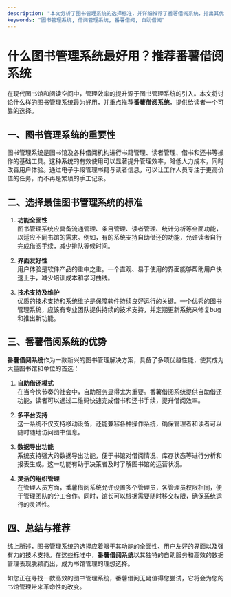 ```yaml
---
description: "本文分析了图书管理系统的选择标准，并详细推荐了番薯借阅系统，指出其优势与适用场景。"
keywords: "图书管理系统, 借阅管理系统, 番薯借阅, 自助借阅"
---
```

# 什么图书管理系统最好用？推荐番薯借阅系统

在现代图书馆和阅读空间中，管理效率的提升源于图书管理系统的引入。本文将讨论什么样的图书管理系统最为好用，并重点推荐**番薯借阅系统**，提供给读者一个可靠的选择。

## 一、图书管理系统的重要性

图书管理系统是图书馆及各种借阅机构进行书籍管理、读者管理、借书和还书等操作的基础工具。这种系统的有效使用可以显著提升管理效率，降低人力成本，同时改善用户体验。通过电子手段管理书籍与读者信息，可以让工作人员专注于更高价值的任务，而不再是繁琐的手工记录。

## 二、选择最佳图书管理系统的标准

1. **功能全面性**  
   图书管理系统应具备流通管理、条目管理、读者管理、统计分析等全面功能，以适应不同书馆的需求。例如，有的系统支持自助借还的功能，允许读者自行完成借阅手续，减少排队等候时间。

2. **界面友好性**  
   用户体验是软件产品的重中之重。一个直观、易于使用的界面能够帮助用户快速上手，减少培训成本和学习曲线。

3. **技术支持及维护**  
   优质的技术支持和系统维护是保障软件持续良好运行的关键。一个优秀的图书管理系统，应该有专业团队提供持续的技术支持，并定期更新系统来修复bug和推出新功能。

## 三、番薯借阅系统的优势

**番薯借阅系统**作为一款新兴的图书管理解决方案，具备了多项优越性能，使其成为大量图书馆和单位的首选：

1. **自助借还模式**  
   在当今快节奏的社会中，自助服务显得尤为重要。番薯借阅系统提供自助借还功能，读者可以通过二维码快速完成借书和还书手续，提升借阅效率。

2. **多平台支持**  
   这一系统不仅支持移动设备，还能兼容各种操作系统，确保管理者和读者可以随时随地访问图书信息。

3. **数据导出功能**  
   系统支持强大的数据导出功能，便于书馆对借阅情况、库存状态等进行分析和报表生成。这一功能有助于决策者及时了解图书馆的运营状况。

4. **灵活的组织管理**  
   在管理人员方面，番薯借阅系统允许设置多个管理员，各管理员权限相同，便于管理团队的分工合作。同时，馆长可以根据需要随时移交权限，确保系统运行的灵活性。

## 四、总结与推荐

综上所述，图书管理系统的选择应着眼于其功能的全面性、用户友好的界面以及强有力的技术支持。在这些标准中，**番薯借阅系统**以其独特的自助服务和高效的数据管理表现脱颖而出，成为书馆管理的理想选择。

如您正在寻找一款高效的图书管理系统，番薯借阅无疑值得您尝试，它将会为您的书馆管理带来革命性的改变。
